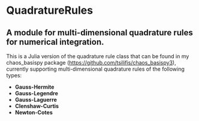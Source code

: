 # QuadratureRules

## A module for multi-dimensional quadrature rules for numerical integration. 

This is a Julia version of the quadrature rule class that can be found in my chaos_basispy package (https://github.com/tsilifis/chaos_basispy3), currently supporting multi-dimensional quadrature rules of the following types: 

- **Gauss-Hermite**
- **Gauss-Legendre**
- **Gauss-Laguerre**
- **Clenshaw-Curtis**
- **Newton-Cotes**

